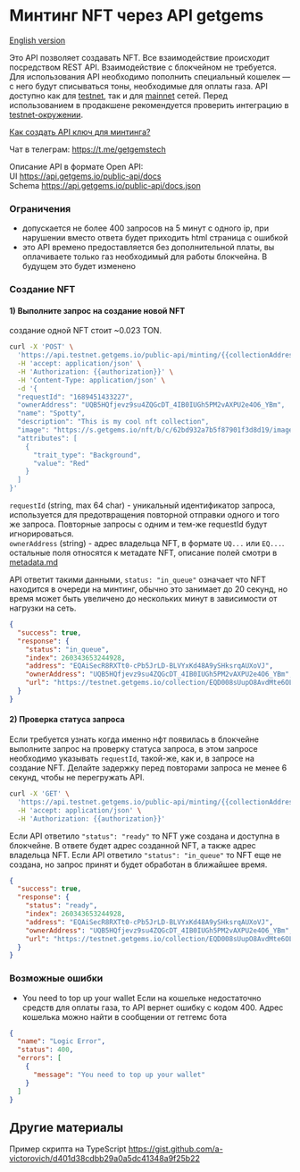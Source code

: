 # Минтинг NFT через API getgems
[English version](minting-api-en.md)

Это API позволяет создавать NFT. Все взаимодействие происходит посредством REST API. 
Взаимодействие с блокчейном не требуется. 
Для использования API необходимо пополнить специальный кошелек — с него будут списываться тоны, необходимые для оплаты газа. 
API доступно как для [testnet](https://testnet.getgems.io/), так и для [mainnet](https://getgems.io/) сетей. 
Перед использованием в продакшене рекомендуется проверить интеграцию в [testnet-окружении](https://testnet.getgems.io/).

[Как создать API ключ для минтинга?](minting-api-get-started-ru.md)

Чат в телеграм: https://t.me/getgemstech

Описание API в формате Open API:   
UI https://api.getgems.io/public-api/docs  
Schema https://api.getgems.io/public-api/docs.json

### Ограничения

- допускается не более 400 запросов на 5 минут с одного ip, при нарушении вместо ответа будет приходить html страница с ошибкой
- это API времено предоставляется без дополнительной платы, вы оплачиваете только газ необходимый для работы блокчейна. В будущем это будет изменено


### Создание NFT

#### 1) Выполните запрос на создание новой NFT

создание одной NFT стоит ~0.023 TON.
```bash
curl -X 'POST' \
  'https://api.testnet.getgems.io/public-api/minting/{{collectionAddress}}' \
  -H 'accept: application/json' \
  -H 'Authorization: {{authorization}}' \
  -H 'Content-Type: application/json' \
  -d '{
  "requestId": "1689451433227",
  "ownerAddress": "UQB5HQfjevz9su4ZQGcDT_4IB0IUGh5PM2vAXPU2e4O6_YBm",
  "name": "Spotty",
  "description": "This is my cool nft collection",
  "image": "https://s.getgems.io/nft/b/c/62bd932a7b5f87901f3d8d19/image.png",
  "attributes": [
    {
      "trait_type": "Background",
      "value": "Red"
    }
  ]
}'
```
`requestId` (string, max 64 char) - уникальный идентификатор запроса, используется для предотвращения повторной отправки одного и того же запроса. Повторные запросы с одним и тем-же requestId будут игнорироваться.  
`ownerAddress` (string) - адрес владельца NFT, в формате `UQ...` или `EQ...`.  
остальные поля относятся к метадате NFT, описание полей смотри в [metadata.md](ru/metadata.md)

API ответит такими данными, `status: "in_queue"` означает что NFT находится в очереди на минтинг, обычно это занимает до 20 секунд, но время может быть увеличено до нескольких минут в зависимости от нагрузки на сеть.

```json
{
  "success": true,
  "response": {
    "status": "in_queue",
    "index": 260343653244928,
    "address": "EQAiSecR8RXTt0-cPb5JrLD-BLVYxKd48A9ySHksrqAUXoVJ",
    "ownerAddress": "UQB5HQfjevz9su4ZQGcDT_4IB0IUGh5PM2vAXPU2e4O6_YBm",
    "url": "https://testnet.getgems.io/collection/EQD008sUupO8AvdMte6OLiriOrsoSkCoi59REKIOgyZHDz32/EQAiSecR8RXTt0-cPb5JrLD-BLVYxKd48A9ySHksrqAUXoVJ"
  }
}
```

#### 2) Проверка статуса запроса

Если требуется узнать когда именно нфт появилась в блокчейне выполните запрос на проверку статуса запроса, в этом запросе необходимо указывать `requestId`, такой-же, как и, в запросе на создание NFT. Делайте задержку перед повторами запроса не менее 6 секунд, чтобы не перегружать API.

```bash
curl -X 'GET' \
  'https://api.testnet.getgems.io/public-api/minting/{{collectionAddress}}/{{requestId}}' \
  -H 'accept: application/json' \
  -H 'Authorization: {{authorization}}'
```

Если API ответило `"status": "ready"` то NFT уже создана и доступна в блокчейне. В ответе будет адрес созданной NFT, а также адрес владельца NFT. Если API ответило `"status": "in_queue"` то NFT еще не создана, но запрос принят и будет обработан в ближайшее время.

```json
{
  "success": true,
  "response": {
    "status": "ready",
    "index": 260343653244928,
    "address": "EQAiSecR8RXTt0-cPb5JrLD-BLVYxKd48A9ySHksrqAUXoVJ",
    "ownerAddress": "UQB5HQfjevz9su4ZQGcDT_4IB0IUGh5PM2vAXPU2e4O6_YBm",
    "url": "https://testnet.getgems.io/collection/EQD008sUupO8AvdMte6OLiriOrsoSkCoi59REKIOgyZHDz32/EQAiSecR8RXTt0-cPb5JrLD-BLVYxKd48A9ySHksrqAUXoVJ"
  }
}
```

### Возможные ошибки

- You need to top up your wallet
Если на кошельке недостаточно средств для оплаты газа, то API вернет ошибку с кодом 400. Адрес кошелька можно найти в сообщении от гетгемс бота
```json
{
  "name": "Logic Error",
  "status": 400,
  "errors": [
    {
      "message": "You need to top up your wallet"
    }
  ]
}
```

## Другие материалы

Пример скрипта на TypeScript https://gist.github.com/a-victorovich/d401d38cdbb29a0a5dc41348a9f25b22
